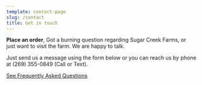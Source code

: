 ```yaml
---
template: contact-page
slug: /contact
title: Get in touch
---
```

**Place an order**, Got a burning question regarding Sugar Creek Farms, or just want to visit the farm. We are happy to talk.

Just send us a message using the form below or you can reach us by phone at (269) 355-0849 (Call or Text).

[See Frequently Asked Questions](about)